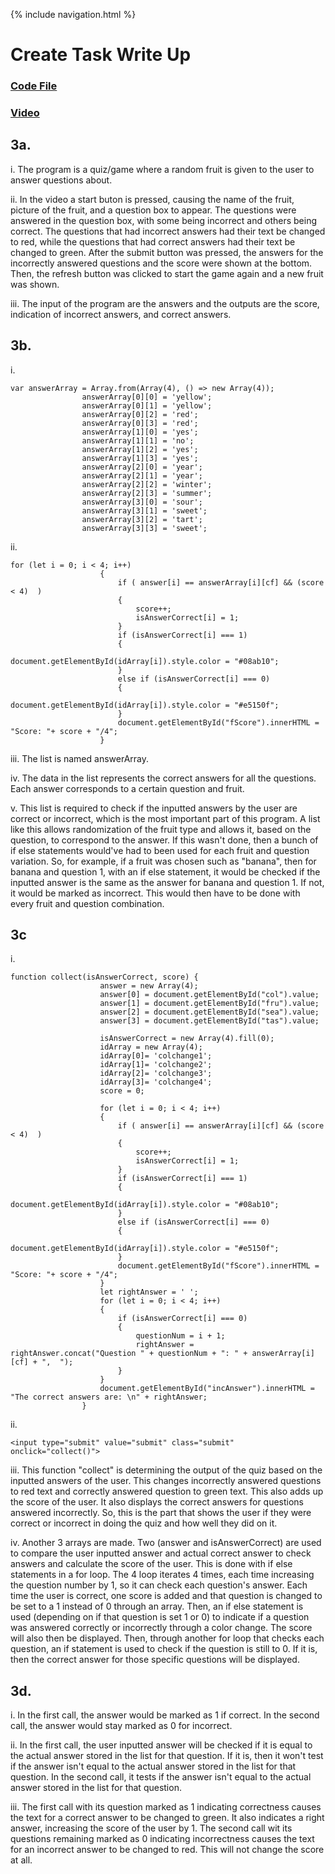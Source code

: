 {% include navigation.html %}

# Create Task Write Up 

### [Code File](https://github.com/Samuelwaang/individ/blob/main/createTask.html)
### [Video](https://drive.google.com/file/d/1tiF2pJ7x9IrBg6WgglHJp4vaWA5ZlWTw/view?usp=sharing)

## 3a. 
i. The program is a quiz/game where a random fruit is given to the user to answer questions about.

ii. In the video a start buton is pressed, causing the name of the fruit, picture of the fruit, and a question box to appear. The questions were answered in the question box, with some being incorrect and others being correct. The questions that had incorrect answers had their text be changed to red, while the questions that had correct answers had their text be changed to green. After the submit button was pressed, the answers for the incorrectly answered questions and the score were shown at the bottom. Then, the refresh button was clicked to start the game again and a new fruit was shown.

iii. The input of the program are the answers and the outputs are the score, indication of incorrect answers, and correct answers.

## 3b.
i. 
```
var answerArray = Array.from(Array(4), () => new Array(4));
                answerArray[0][0] = 'yellow';
                answerArray[0][1] = 'yellow';
                answerArray[0][2] = 'red';
                answerArray[0][3] = 'red';
                answerArray[1][0] = 'yes';
                answerArray[1][1] = 'no';
                answerArray[1][2] = 'yes';
                answerArray[1][3] = 'yes';
                answerArray[2][0] = 'year';
                answerArray[2][1] = 'year';
                answerArray[2][2] = 'winter';
                answerArray[2][3] = 'summer';
                answerArray[3][0] = 'sour';
                answerArray[3][1] = 'sweet';
                answerArray[3][2] = 'tart';
                answerArray[3][3] = 'sweet';
```
ii. 
```
for (let i = 0; i < 4; i++)
                    {
                        if ( answer[i] == answerArray[i][cf] && (score < 4)  )
                        {
                            score++;
                            isAnswerCorrect[i] = 1;
                        }
                        if (isAnswerCorrect[i] === 1)
                        {
                            document.getElementById(idArray[i]).style.color = "#08ab10";
                        }
                        else if (isAnswerCorrect[i] === 0)
                        {
                            document.getElementById(idArray[i]).style.color = "#e5150f";
                        }
                        document.getElementById("fScore").innerHTML = "Score: "+ score + "/4";
                    }
```
iii. The list is named answerArray.

iv. The data in the list represents the correct answers for all the questions. Each answer corresponds to a certain question and fruit.

v. This list is required to check if the inputted answers by the user are correct or incorrect, which is the most important part of this program. A list like this allows randomization of the fruit type and allows it, based on the question, to correspond to the answer. If this wasn't done, then a bunch of if else statements would've had to been used for each fruit and question variation. So, for example, if a fruit was chosen such as "banana", then for banana and question 1, with an if else statement, it would be checked if the inputted answer is the same as the answer for banana and question 1. If not, it would be marked as incorrect. This would then have to be done with every fruit and question combination.

## 3c
i.
```
function collect(isAnswerCorrect, score) {
                    answer = new Array(4);
                    answer[0] = document.getElementById("col").value;
                    answer[1] = document.getElementById("fru").value;
                    answer[2] = document.getElementById("sea").value;
                    answer[3] = document.getElementById("tas").value;

                    isAnswerCorrect = new Array(4).fill(0);
                    idArray = new Array(4);
                    idArray[0]= 'colchange1';
                    idArray[1]= 'colchange2';
                    idArray[2]= 'colchange3';
                    idArray[3]= 'colchange4';
                    score = 0;

                    for (let i = 0; i < 4; i++)
                    {
                        if ( answer[i] == answerArray[i][cf] && (score < 4)  )
                        {
                            score++;
                            isAnswerCorrect[i] = 1;
                        }
                        if (isAnswerCorrect[i] === 1)
                        {
                            document.getElementById(idArray[i]).style.color = "#08ab10";
                        }
                        else if (isAnswerCorrect[i] === 0)
                        {
                            document.getElementById(idArray[i]).style.color = "#e5150f";
                        }
                        document.getElementById("fScore").innerHTML = "Score: "+ score + "/4";
                    }
                    let rightAnswer = ' ';
                    for (let i = 0; i < 4; i++)
                    {
                        if (isAnswerCorrect[i] === 0)
                        {
                            questionNum = i + 1;
                            rightAnswer =  rightAnswer.concat("Question " + questionNum + ": " + answerArray[i][cf] + ",  ");
                        }
                    }
                    document.getElementById("incAnswer").innerHTML = "The correct answers are: \n" + rightAnswer;
                }
```
ii.
```
<input type="submit" value="submit" class="submit" onclick="collect()">
```
iii. This function "collect" is determining the output of the quiz based on the inputted answers of the user. This changes incorrectly answered questions to red text and correctly answered question to green text. This also adds up the score of the user. It also displays the correct answers for questions answered incorrectly. So, this is the part that shows the user if they were correct or incorrect in doing the quiz and how well they did on it.

iv. Another 3 arrays are made. Two (answer and isAnswerCorrect) are used to compare the user inputted answer and actual correct answer to check answers and calculate the score of the user. This is done with if else statements in a for loop. The 4 loop iterates 4 times, each time increasing the question number by 1, so it can check each question's answer. Each time the user is correct, one score is added and that question is changed to be set to a 1 instead of 0 through an array. Then, an if else statement is used (depending on if that question is set 1 or 0) to indicate if a question was answered correctly or incorrectly through a color change. The score will also then be displayed. Then, through another for loop that checks each question, an if statement is used to check if the question is still to 0. If it is, then the correct answer for those specific questions will be displayed.

## 3d.
i. In the first call, the answer would be marked as 1 if correct.
In the second call, the answer would stay marked as 0 for incorrect.

ii. In the first call, the user inputted answer will be checked if it is equal to the actual answer stored in the list for that question. If it is, then it won't test if the answer isn't equal to the actual answer stored in the list for that question.
In the second call, it tests if the answer isn't equal to the actual answer stored in the list for that question. 

iii. The first call with its question marked as 1 indicating correctness causes the text for a correct answer to be changed to green. It also indicates a right answer, increasing the score of the user by 1. The second call wit its questions remaining marked as 0 indicating incorrectness causes the text for an incorrect answer to be changed to red. This will not change the score at all.

